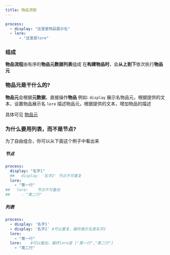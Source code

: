 ```yaml
---
title: 物品流程
---
```



```yaml
process:
  - display: "这里是物品展示名"
  - lore:
      - "这里是lore"
```

### 组成

**物品流程**由有序的**物品元数据列表**组成
在**构建物品时**，会**从上到下**依次执行**物品元**

### 物品元是干什么的?

**物品元**会根据**元数据**，直接操作**物品**
例如:
`display` 展示名物品元，根据提供的文本，设置物品展示名
`lore` 描述物品元，根据提供的文本，增加物品的描述

具体可见 [物品元](https://blog.skillw.com/#sort=itemsystem&doc=%E5%85%83/Meta.md)

### 为什么要用列表，而不是节点?

为了自由组合，你可以从下面这个例子中看出来

##### 节点

```yaml
process:
  display: "名字1"
  ##   display: '名字2' 节点不可重复
  lore:
    - "第一行"
##   lore:    节点不可叠加
##     - "第二行"
```

##### 列表

```yaml
process:
  - display: '名字1'
  - display: '名字2' #可以重复，最终展示名是名字2
  lore:
    - "第一行"
  lore:    #可以叠加，最终lore是 ["第一行","第二行"]
    - "第二行"
```
